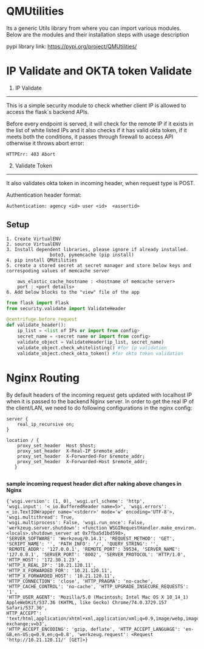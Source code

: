 QMUtilities
=============

Its a generic Utils library from where you can import various modules. Below are the modules and their installation steps with usage description

pypi library link: https://pypi.org/project/QMUtilities/

IP Validate and OKTA token Validate
=============

1. IP Validate
-------------

This is a simple security module to check whether client IP is allowed to access the flask`s backend APIs.

Before every endpoint is served, it will check for the remote IP if it exists in the list of white listed IPs and it also checks if it has valid okta token, if it meets both the conditions, it passes through firewall to access API otherwise it throws abort error:

```
HTTPErr: 403 Abort
```

2. Validate Token
------------
It also validates okta token in incoming header, when request type is POST.

Authentication header format:

    Authentication: agency <id> user <id>  <assertid>

Setup
----------

```
1. Create VirtualENV
2. source VirtualENV
3. Install dependent libraries, please ignore if already installed. 
                boto3, pymemcache (pip install)
4. pip install QMUtilities
5. create a stored secret at secret manager and store below keys and correspoding values of memcache server
    
    aws_elastic_cache_hostname : <hostname of memcache server>
    port : <port details>
6. Add below blocks to the "view" file of the app

```

``` python
from flask import Flask
from security.validate import ValidateHeader

@centrifuge.before_request
def validate_header():
    ip_list = <list of IPs or import from config> 
    secret_name = <secret name or import from config>
    validate_object = ValidateHeader(ip_list, secret_name)
    validate_object.check_whitelisting() #for ip validation
    validate_object.check_okta_token() #for okta token validation

```


Nginx Routing
====

By default headers of the incoming request gets updated with localhost IP when it is passed to the backend Nginx server.
In order to get the real IP of the client/LAN, we need to do following configurations in the nginx config:

```
server {
    real_ip_recursive on;
}

location / {
    proxy_set_header  Host $host;
    proxy_set_header  X-Real-IP $remote_addr;
    proxy_set_header  X-Forwarded-For $remote_addr;
    proxy_set_header  X-Forwarded-Host $remote_addr;
   }
   
```

**sample incoming request header dict after naking above changes in Nginx**
```
{'wsgi.version': (1, 0), 'wsgi.url_scheme': 'http', 
'wsgi.input': '<_io.BufferedReader name=5>', 'wsgi.errors': <_io.TextIOWrapper name='<stderr>' mode='w' encoding='UTF-8'>,
'wsgi.multithread': True, 
'wsgi.multiprocess': False, 'wsgi.run_once': False, 
'werkzeug.server.shutdown': <function WSGIRequestHandler.make_environ.<locals>.shutdown_server at 0x7fba5d1bd598>, 
'SERVER_SOFTWARE': 'Werkzeug/0.14.1', 'REQUEST_METHOD': 'GET', 'SCRIPT_NAME': '', 'PATH_INFO': '/', 'QUERY_STRING': '', 'REMOTE_ADDR': '127.0.0.1', 'REMOTE_PORT': 39534, 'SERVER_NAME': '127.0.0.1', 'SERVER_PORT': '8002', 'SERVER_PROTOCOL': 'HTTP/1.0', 
'HTTP_HOST': '172.30.1.23', 
'HTTP_X_REAL_IP': '10.21.120.11', 
'HTTP_X_FORWARDED_FOR': '10.21.120.11', 
'HTTP_X_FORWARDED_HOST': '10.21.120.11', 
'HTTP_CONNECTION': 'close', 'HTTP_PRAGMA': 'no-cache', 
'HTTP_CACHE_CONTROL': 'no-cache', 'HTTP_UPGRADE_INSECURE_REQUESTS': '1', 
'HTTP_USER_AGENT': 'Mozilla/5.0 (Macintosh; Intel Mac OS X 10_14_1) AppleWebKit/537.36 (KHTML, like Gecko) Chrome/74.0.3729.157 Safari/537.36', 
HTTP_ACCEPT': 'text/html,application/xhtml+xml,application/xml;q=0.9,image/webp,image/apng,*/*;q=0.8,application/signed-exchange;v=b3', 
'HTTP_ACCEPT_ENCODING': 'gzip, deflate', 'HTTP_ACCEPT_LANGUAGE': 'en-GB,en-US;q=0.9,en;q=0.8', 'werkzeug.request': <Request 'http://10.21.120.11/' [GET]>}

```
